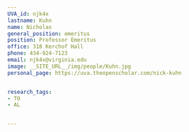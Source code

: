 ```yaml
---
UVA_id: njk4x
lastname: Kuhn
name: Nicholas
general_position: emeritus
position: Professor Emeritus
office: 318 Kerchof Hall
phone: 434-924-7123
email: njk4x@virginia.edu
image: __SITE_URL__/img/people/Kuhn.jpg
personal_page: https://uva.theopenscholar.com/nick-kuhn


research_tags:
- TO
- AL


---
```

